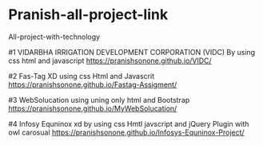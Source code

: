 # Pranish-all-project-link
All-project-with-technology 

#1 VIDARBHA IRRIGATION DEVELOPMENT CORPORATION (VIDC) By using css html and javascript 
https://pranishsonone.github.io/VIDC/

#2 Fas-Tag XD using css Html and Javascrit 
https://pranishsonone.github.io/Fastag-Assigment/

#3 WebSolucation using uning only html and  Bootstrap
https://pranishsonone.github.io/MyWebSolucation/

#4 Infosy Equninox xd by using css Hmtl javscript and  jQuery Plugin  with owl carosual 
https://pranishsonone.github.io/Infosys-Equninox-Project/


